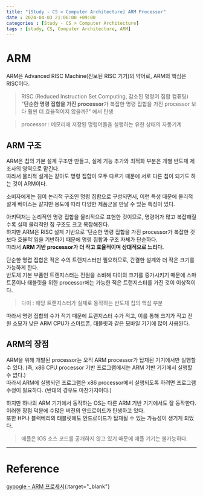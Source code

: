 ```yaml
---
title: "[Study - CS > Computer Architecture] ARM Processor"
date : 2024-04-03 21:06:00 +09:00
categories : [Study - CS > Computer Architecture]
tags : [study, CS, Computer Architecture, ARM]
---
```


# ARM
ARM은 Advanced RISC Machine(진보된 RISC 기기)의 약어로, ARM의 핵심은 RISC이다.
> RISC (Reduced Instruction Set Computing, 감소된 명령어 집합 컴퓨팅)   
> "**단순한 명령 집합을 가진 processor**가 복잡한 명령 집합을 가진 processor 보다 훨씬 더 효율적이지 않을까?" 에서 탄생

> processor : 메모리에 저장된 명령어들을 실행하는 유한 상태의 자동기계

## ARM 구조
ARM은 칩의 기본 설계 구조만 만들고, 실제 기능 추가와 최적화 부분은 개별 반도체 제조사의 영역으로 맡긴다.   
따라서 물리적 설계는 같아도 명령 집합이 모두 다르기 때문에 서로 다른 칩이 되기도 하는 것이 ARM이다.

소비자에게는 칩이 논리적 구조인 명령 집합으로 구성되면서, 이런 특성 때문에 물리적 설계 베이스는 같지만 용도에 따라 다양한 제품군을 만날 수 있는 특징이 있다.

아키텍처는 논리적인 명령 집합을 물리적으로 표현한 것이므로, 명령어가 많고 복잡해질수록 실제 물리적인 칩 구조도 크고 복잡해진다.   
하지만 ARM은 RISC 설계 기반으로 '단순한 명령 집합을 가진 processor가 복잡한 것보다 효율적'임을 기반하기 때문에 명령 집합과 구조 자체가 단순하다.   
따라서 **ARM 기반 processor가 더 작고 효율적이며 상대적으로 느리다.**

단순한 명렵 집합은 적은 수의 트랜지스터만 필요하므로, 간결한 설계와 더 작은 크기를 가능하게 한다.   
반도체 기본 부품인 트랜지스터는 전원을 소비해 다이의 크기를 증가시키기 때문에 스마트폰이나 태블릿을 위한 processor에는 가능한 적은 트랜지스터를 가진 것이 이상적이다.
> 다이 : 해당 트랜지스터가 실제로 동작하는 반도체 칩의 핵심 부분

따라서 명령 집합의 수가 적기 때문에 트랜지스터 수가 적고, 이를 통해 크기가 작고 전원 소모가 낮은 ARM CPU가 스마트폰, 태블릿과 같은 모바일 기기에 많이 사용된다.

## ARM의 장점
ARM을 위해 개발된 processor는 오직 ARM processor가 탑재된 기기에서만 실행할 수 있다. (즉, x86 CPU processor 기반 프로그램에서는 ARM 기반 기기에서 실행할 수 없다.)   
따라서 ARM에 실행되던 프로그램은 x86 processor에서 실행되도록 하려면 프로그램 수정이 필요하다. (반대의 경우도 마찬가지이다.)

하지만 하나의 ARM 기기에서 동작하는 OS는 다른 ARM 기반 기기에서도 잘 동작한다.   
이러한 장점 덕분에 수많은 버전의 안드로이드가 탄생하고 있다.   
또한 HP나 블랙베리의 태블릿에도 안드로이드가 탑재될 수 있는 가능성이 생기게 되었다.
> 애플은 IOS 소스 코드를 공개하지 않고 있기 때문에 애플 기기는 불가능하다.

---

# Reference
[gyoogle - ARM 프로세서](https://gyoogle.dev/blog/computer-science/computer-architecture/ARM%20%ED%94%84%EB%A1%9C%EC%84%B8%EC%84%9C.html){:target="_blank"}

